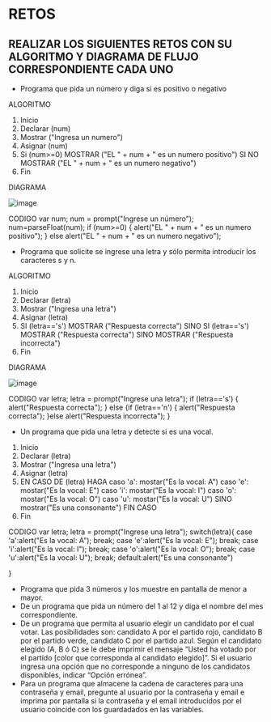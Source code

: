 # RETOS
## REALIZAR LOS SIGUIENTES RETOS CON SU ALGORITMO Y DIAGRAMA DE FLUJO CORRESPONDIENTE CADA UNO 

* Programa que pida un número y diga si es positivo o negativo

ALGORITMO

1. Inicio
2. Declarar (num)
3. Mostrar ("Ingresa un numero")
4. Asignar (num)
5. Si (num>=0) MOSTRAR ("EL " + num + " es un numero positivo") SI NO MOSTRAR ("EL " + num + " es un numero negativo")
6. Fin

DIAGRAMA

![image](https://user-images.githubusercontent.com/101414787/159208925-8db61538-8447-4fa5-9c59-e4ff56180445.png)

CODIGO
var num;
num = prompt("Ingrese un número");
num=parseFloat(num);
if (num>=0) {
    alert("EL " + num + " es un numero positivo");
} else alert("EL " + num + " es un numero negativo");

* Programa que solicite se ingrese una letra y sólo permita introducir los caracteres s y n.

ALGORITMO

1. Inicio
2. Declarar (letra)
3. Mostrar ("Ingresa una letra")
4. Asignar (letra)
5. SI (letra=='s') MOSTRAR ("Respuesta correcta") SINO SI (letra=='s') MOSTRAR ("Respuesta correcta") SINO MOSTRAR ("Respuesta incorrecta")
6. Fin

DIAGRAMA

![image](https://user-images.githubusercontent.com/101414787/159210447-e2875b51-6566-45dd-b0d2-be45604ba06b.png)

CODIGO
var letra;
letra = prompt("Ingrese una letra");
if (letra=='s') {
    alert("Respuesta correcta");
} else {if (letra=='n') { 
                     alert("Respuesta correcta");
}else  alert("Respuesta incorrecta");
}

* Un programa que pida una letra y detecte si es una vocal. 

1. Inicio
2. Declarar (letra)
3. Mostrar ("Ingresa una letra")
4. Asignar (letra)
5. EN CASO DE (letra) HAGA caso 'a': mostar("Es la vocal: A") caso 'e': mostar("Es la vocal: E") caso 'i': mostar("Es la vocal: I") caso 'o': mostar("Es la vocal: O") caso 'u': mostar("Es la vocal: U")  SINO mostrar("Es una consonante") FIN CASO
6. Fin

CODIGO
var letra;
letra = prompt("Ingrese una letra");
switch(letra){
    case 'a':alert("Es la vocal: A");
    break;
    case 'e':alert("Es la vocal: E");
    break;
    case 'i':alert("Es la vocal: I");
    break;
    case 'o':alert("Es la vocal: O");
    break;
    case 'u':alert("Es la vocal: U");
    break;
    default:alert("Es una consonante")

}


* Programa que pida 3 números y los muestre en pantalla de menor a mayor.  
* De un programa que pida un número del 1 al 12 y diga el nombre del mes correspondiente.
* De un programa que permita al usuario elegir un candidato por el cual votar. Las posibilidades son: candidato A por el partido rojo, candidato B por el partido verde, candidato C por el partido azul. Según el candidato elegido (A, B ó C) se le debe imprimir el mensaje “Usted ha votado por el partido [color que corresponda al candidato elegido]”. Si el usuario ingresa una opción que no corresponde a ninguno de los candidatos disponibles, indicar “Opción errónea”.
* Para un programa que almacene la cadena de caracteres para una contraseña y email, pregunte al usuario por la contraseña y email e imprima por pantalla si la contraseña y el email introducidos por el usuario coincide con los guardadados en las variables.
